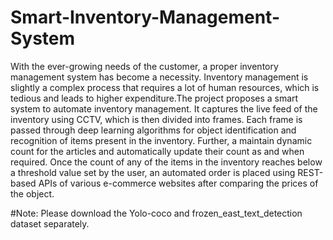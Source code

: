 # Smart-Inventory-Management-System

With the ever-growing needs of the customer, a proper inventory management system has become a necessity. Inventory management is slightly a complex process that requires a lot of human resources, which is tedious and leads to higher expenditure.The project proposes a smart system to automate inventory management. It captures the live feed of the inventory using CCTV, which is then divided into frames. Each frame is passed through deep learning algorithms for object identification and recognition of items present in the inventory. Further, a maintain dynamic count for the articles and automatically update their count as and when required. Once the count of any of the items in the inventory reaches below a threshold value set by the user, an automated order is placed using REST-based APIs of various e-commerce websites after comparing the prices of the object.


#Note: Please download the Yolo-coco and frozen_east_text_detection dataset separately.
